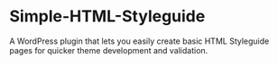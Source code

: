 # Simple-HTML-Styleguide
A WordPress plugin that lets you easily create basic HTML Styleguide pages for quicker theme development and validation.
